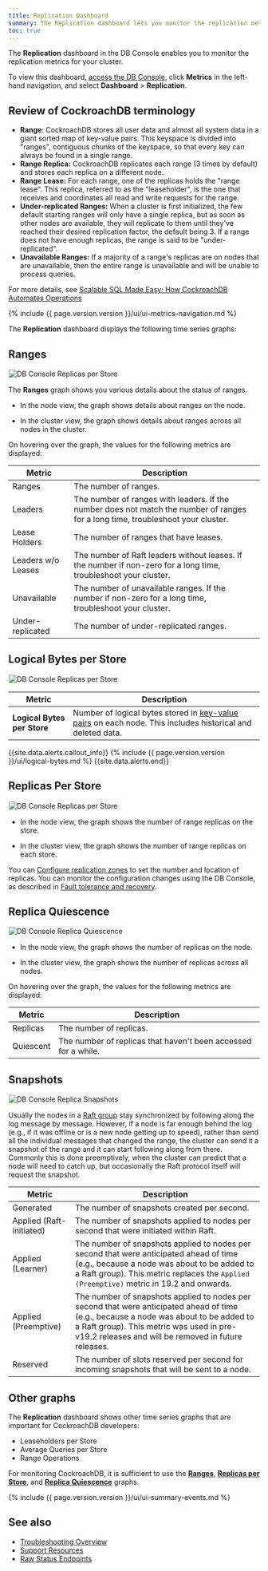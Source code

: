 ```yaml
---
title: Replication Dashboard
summary: The Replication dashboard lets you monitor the replication metrics for your cluster.
toc: true
---
```


The **Replication** dashboard in the DB Console enables you to monitor the replication metrics for your cluster.

To view this dashboard, [access the DB Console](ui-overview.html#db-console-access), click **Metrics** in the left-hand navigation, and select **Dashboard** > **Replication**.

## Review of CockroachDB terminology

- **Range**: CockroachDB stores all user data and almost all system data in a giant sorted map of key-value pairs. This keyspace is divided into "ranges", contiguous chunks of the keyspace, so that every key can always be found in a single range.
- **Range Replica:** CockroachDB replicates each range (3 times by default) and stores each replica on a different node.
- **Range Lease:** For each range, one of the replicas holds the "range lease". This replica, referred to as the "leaseholder", is the one that receives and coordinates all read and write requests for the range.
- **Under-replicated Ranges:** <a name="under-replicated-ranges"></a> When a cluster is first initialized, the few default starting ranges will only have a single replica, but as soon as other nodes are available, they will replicate to them until they've reached their desired replication factor, the default being 3. If a range does not have enough replicas, the range is said to be "under-replicated".
- **Unavailable Ranges:** <a name="unavailable-ranges"></a> If a majority of a range's replicas are on nodes that are unavailable, then the entire range is unavailable and will be unable to process queries.

For more details, see [Scalable SQL Made Easy: How CockroachDB Automates Operations](https://www.cockroachlabs.com/blog/automated-rebalance-and-repair/)

{% include {{ page.version.version }}/ui/ui-metrics-navigation.md %}

The **Replication** dashboard displays the following time series graphs:

## Ranges

<img src="{{ 'images/v20.2/ui_ranges.png' | relative_url }}" alt="DB Console Replicas per Store" style="border:1px solid #eee;max-width:100%" />

The **Ranges** graph shows you various details about the status of ranges.

- In the node view, the graph shows details about ranges on the node.

- In the cluster view, the graph shows details about ranges across all nodes in the cluster.

On hovering over the graph, the values for the following metrics are displayed:

Metric | Description
--------|----
Ranges | The number of ranges.
Leaders | The number of ranges with leaders. If the number does not match the number of ranges for a long time, troubleshoot your cluster.
Lease Holders | The number of ranges that have leases.
Leaders w/o Leases | The number of Raft leaders without leases. If the number if non-zero for a long time, troubleshoot your cluster.
Unavailable | The number of unavailable ranges. If the number if non-zero for a long time, troubleshoot your cluster.
Under-replicated | The number of under-replicated ranges.

## Logical Bytes per Store

<img src="{{ 'images/v20.2/ui_logical_bytes_per_store.png' | relative_url }}" alt="DB Console Replicas per Store" style="border:1px solid #eee;max-width:100%" />

Metric | Description
--------|--------
**Logical Bytes per Store** | Number of logical bytes stored in [key-value pairs](architecture/distribution-layer.html#table-data) on each node. This includes historical and deleted data.

{{site.data.alerts.callout_info}}
{% include {{ page.version.version }}/ui/logical-bytes.md %}
{{site.data.alerts.end}}

## Replicas Per Store

<img src="{{ 'images/v20.2/ui_replicas_per_store.png' | relative_url }}" alt="DB Console Replicas per Store" style="border:1px solid #eee;max-width:100%" />

- In the node view, the graph shows the number of range replicas on the store.

- In the cluster view, the graph shows the number of range replicas on each store.

You can [Configure replication zones](configure-replication-zones.html) to set the number and location of replicas. You can monitor the configuration changes using the DB Console, as described in [Fault tolerance and recovery](demo-fault-tolerance-and-recovery.html).

## Replica Quiescence

<img src="{{ 'images/v20.2/ui_replica_quiescence.png' | relative_url }}" alt="DB Console Replica Quiescence" style="border:1px solid #eee;max-width:100%" />

- In the node view, the graph shows the number of replicas on the node.

- In the cluster view, the graph shows the number of replicas across all nodes.

On hovering over the graph, the values for the following metrics are displayed:

Metric | Description
--------|----
Replicas | The number of replicas.
Quiescent | The number of replicas that haven't been accessed for a while.

## Snapshots

<img src="{{ 'images/v20.2/ui_replica_snapshots.png' | relative_url }}" alt="DB Console Replica Snapshots" style="border:1px solid #eee;max-width:100%" />

Usually the nodes in a [Raft group](architecture/replication-layer.html#raft) stay synchronized by following along the log message by message.  However, if a node is far enough behind the log (e.g., if it was offline or is a new node getting up to speed), rather than send all the individual messages that changed the range, the cluster can send it a snapshot of the range and it can start following along from there.  Commonly this is done preemptively, when the cluster can predict that a node will need to catch up, but occasionally the Raft protocol itself will request the snapshot.

Metric | Description
-------|------------
Generated | The number of snapshots created per second.
Applied (Raft-initiated) | The number of snapshots applied to nodes per second that were initiated within Raft.
Applied (Learner) | The number of snapshots applied to nodes per second that were anticipated ahead of time (e.g., because a node was about to be added to a Raft group).  This metric replaces the `Applied (Preemptive)` metric in 19.2 and onwards.
Applied (Preemptive) | The number of snapshots applied to nodes per second that were anticipated ahead of time (e.g., because a node was about to be added to a Raft group). This metric was used in pre-v19.2 releases and will be removed in future releases.
Reserved | The number of slots reserved per second for incoming snapshots that will be sent to a node.

## Other graphs

The **Replication** dashboard shows other time series graphs that are important for CockroachDB developers:

- Leaseholders per Store
- Average Queries per Store
- Range Operations

For monitoring CockroachDB, it is sufficient to use the [**Ranges**](#ranges), [**Replicas per Store**](#replicas-per-store), and [**Replica Quiescence**](#replica-quiescence) graphs.

{% include {{ page.version.version }}/ui/ui-summary-events.md %}

## See also

- [Troubleshooting Overview](troubleshooting-overview.html)
- [Support Resources](support-resources.html)
- [Raw Status Endpoints](monitoring-and-alerting.html#raw-status-endpoints)
